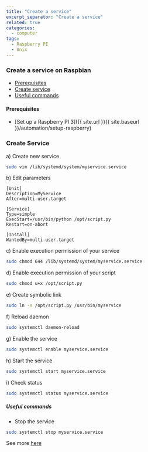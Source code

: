 ```yaml
---
title: "Create a service"
excerpt_separator: "Create a service"
related: true
categories:
  - computer
tags:
  - Raspberry PI
  - Unix
---
```

### Create a service on Raspbian

- [Prerequisites](#prerequisites)
- [Create service](#create-service)
- [Useful commands](#useful-commands)

#### Prerequisites

- [Set up a Raspberry PI 3]({{ site.url }}{{ site.baseurl }}/automation/setup-raspberry)

### Create Service

a) Create new service

```bash
sudo vim /lib/systemd/system/myservice.service
```

b) Edit parameters

```text
[Unit]
Description=MyService
After=multi-user.target

[Service]
Type=simple
ExecStart=/usr/bin/python /opt/script.py
Restart=on-abort

[Install]
WantedBy=multi-user.target
```

c) Enable execution permission of your service

```bash
sudo chmod 644 /lib/systemd/system/myservice.service
```
d) Enable execution permission of your script

```bash
sudo chmod u+x /opt/script.py 
```
e) Create symbolic link 
```bash
sudo ln -s /opt/script.py /usr/bin/myservice
```
f) Reload daemon 
```bash
sudo systemctl daemon-reload
```
g) Enable the service
```bash
sudo systemctl enable myservice.service
```
h) Start the service
```bash
sudo systemctl start myservice.service
```
i) Check status
```bash
sudo systemctl status myservice.service
```

##### Useful commands

- Stop the service
```bash
sudo systemctl stop myservice.service
```

See more [here](http://www.diegoacuna.me/how-to-run-a-script-as-a-service-in-raspberry-pi-raspbian-jessie/)





 
